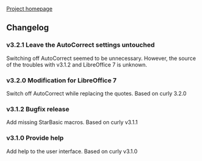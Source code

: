 [Project homepage](index)

## Changelog

### v3.2.1 Leave the AutoCorrect settings untouched

Switching off AutoCorrect seemed to be unnecessary. However, the source of the troubles with v3.1.2 and LibreOffice 7 is unknown.

### v3.2.0 Modification for LibreOffice 7

Switch off AutoCorrect while replacing the quotes. Based on curly 3.2.0


### v3.1.2 Bugfix release

Add missing StarBasic macros. Based on curly v3.1.1


### v3.1.0 Provide help

Add help to the user interface. Based on curly v3.1.0
